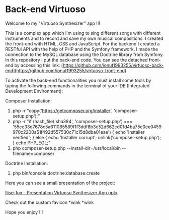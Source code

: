 # Back-end Virtuoso

Welcome to my "Virtuoso Synthesizer" app !!!

This is a complex app which I'm using to sing different songs with different instruments and to record and save my own musical compositions. I created the front-end with HTML, CSS and JavaScript. For the backend I created a RESTful API with the help of PHP and the Symfony framework. I made the connection to the MySQL database using the Doctrine library from Symfony. In this repository I put the back-end code. You can see the detached front-end by accessing this link: [https://github.com/ionut1993255/virtuoso-back-end](https://github.com/ionut1993255/virtuoso-front-end)

To activate the back-end functionalities you must install some tools by typing the following commands in the terminal of your IDE (Integrated Development Environment):

Composer Installation:
1. php -r "copy('https://getcomposer.org/installer', 'composer-setup.php');"
2. php -r "if (hash_file('sha384', 'composer-setup.php') === '55ce33d7678c5a611085589f1f3ddf8b3c52d662cd01d4ba75c0ee0459970c2200a51f492d557530c71c15d8dba01eae') { echo 'Installer verified'; } else { echo 'Installer corrupt'; unlink('composer-setup.php'); } echo PHP_EOL;"
3. php composer-setup.php --install-dir=/usr/local/bin --filename=composer

Doctrine Installation:
1. php bin/console doctrine:database:create
   
Here you can see a small presentation of the project:

[Ilisei Ion - Presentation Virtuoso Synthesizer App.pptx](https://github.com/ionut1993255/virtuoso-back-end/files/12042688/Ilisei.Ion.-.Presentation.Virtuoso.Synthesizer.App.pptx)

Check out the custom favicon *wink *wink

Hope you enjoy !!!
